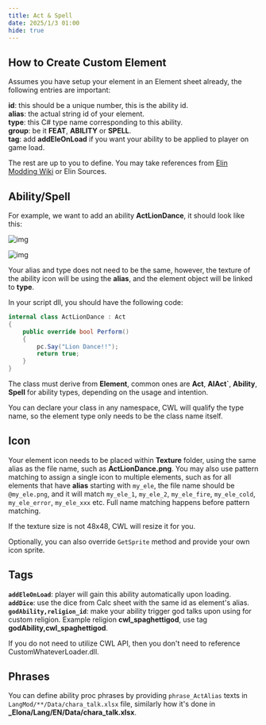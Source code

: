 ```yaml
---
title: Act & Spell
date: 2025/1/3 01:00
hide: true
---
```


## How to Create Custom Element

Assumes you have setup your element in an Element sheet already, the following entries are important:

**id**: this should be a unique number, this is the ability id.  
**alias**: the actual string id of your element.  
**type**: this C# type name corresponding to this ability.  
**group**: be it **FEAT**, **ABILITY** or **SPELL**.  
**tag**: add **addEleOnLoad** if you want your ability to be applied to player on game load.  

The rest are up to you to define. You may take references from [Elin Modding Wiki](https://elin-modding-resources.github.io/Elin.Docs/) or Elin Sources.

## Ability/Spell

For example, we want to add an ability **ActLionDance**, it should look like this:

![img](https://i.postimg.cc/90PTN1r1/doc-custom-ele.png)

![img](https://i.postimg.cc/XY6Nv31Z/image.png)

Your alias and type does not need to be the same, however, the texture of the ability icon will be using the **alias**, and the element object will be linked to **type**.

In your script dll, you should have the following code:
```cs
internal class ActLionDance : Act
{
    public override bool Perform()
    {
        pc.Say("Lion Dance!!");
        return true;
    }
}
```

The class must derive from **Element**, common ones are **Act**, **AIAct`**, **Ability**, **Spell** for ability types, depending on the usage and intention.

You can declare your class in any namespace, CWL will qualify the type name, so the element type only needs to be the class name itself.

## Icon

Your element icon needs to be placed within **Texture** folder, using the same alias as the file name, such as **ActLionDance.png**. You may also use pattern matching to assign a single icon to multiple elements, such as for all elements that have **alias** starting with `my_ele`, the file name should be `@my_ele.png`, and it will match `my_ele_1`, `my_ele_2`, `my_ele_fire`, `my_ele_cold`, `my_ele_error`, `my_ele_xxx` etc. Full name matching happens before pattern matching.

If the texture size is not 48x48, CWL will resize it for you.

Optionally, you can also override `GetSprite` method and provide your own icon sprite.

## Tags

**`addEleOnLoad`**: player will gain this ability automatically upon loading.  
**`addDice`**: use the dice from Calc sheet with the same id as element's alias.  
**`godAbility,religion_id`**: make your ability trigger god talks upon using for custom religion. Example religion **cwl_spaghettigod**, use tag **godAbility,cwl_spaghettigod**.  

If you do not need to utilize CWL API, then you don't need to reference CustomWhateverLoader.dll.

## Phrases

You can define ability proc phrases by providing `phrase_ActAlias` texts in `LangMod/**/Data/chara_talk.xlsx` file, similarly how it's done in **_Elona/Lang/EN/Data/chara_talk.xlsx**.